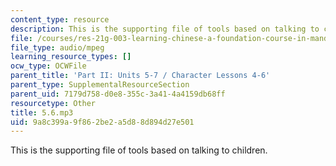 ```yaml
---
content_type: resource
description: This is the supporting file of tools based on talking to children.
file: /courses/res-21g-003-learning-chinese-a-foundation-course-in-mandarin-spring-2011/9a8c399a9f862be2a5d88d894d27e501_5.6.mp3
file_type: audio/mpeg
learning_resource_types: []
ocw_type: OCWFile
parent_title: 'Part II: Units 5-7 / Character Lessons 4-6'
parent_type: SupplementalResourceSection
parent_uid: 7179d758-d0e8-355c-3a41-4a4159db68ff
resourcetype: Other
title: 5.6.mp3
uid: 9a8c399a-9f86-2be2-a5d8-8d894d27e501
---
```

This is the supporting file of tools based on talking to children.

